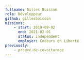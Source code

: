 ```yaml
---
fullname: Gilles Boisson
role: Développeur
github: gillesboisson
missions:
    - start: 2019-09-02
      end: 2021-02-01
      status: independent
      employer: Codeurs en Liberté
previously:
    - preuve-de-covoiturage
---
```

